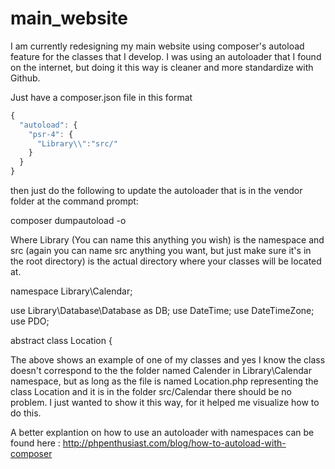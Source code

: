 # main_website
I am currently redesigning my main website using composer's autoload feature for the classes that I develop. I was using an autoloader that I found on the internet, but doing it this way is cleaner and more standardize with Github.

Just have a composer.json file in this format

```javascript
{
  "autoload": {
    "psr-4": {
      "Library\\":"src/"
    }
  }
} 
```

then just do the following to update the autoloader that is in the vendor folder at the command prompt:

composer dumpautoload -o

Where Library (You can name this anything you wish) is the namespace and src (again you can name src anything you want, but just make sure it's in the root directory) is the actual directory where your classes will be located at.

namespace Library\Calendar;

use Library\Database\Database as DB;
use DateTime;
use DateTimeZone;
use PDO;

abstract class Location {

The above shows an example of one of my classes and yes I know the class doesn't correspond to the the folder named Calender in Library\Calendar namespace, but as long as the file is named Location.php representing the class Location and it is in the folder src/Calendar there should be no problem. I just wanted to show it this way, for it helped me visualize how to do this. 

A better explantion on how to use an autoloader with namespaces can be found here : http://phpenthusiast.com/blog/how-to-autoload-with-composer
